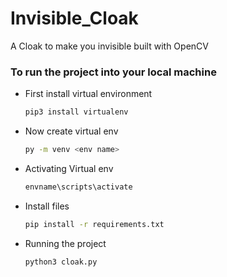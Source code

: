 # Invisible_Cloak
A Cloak to make you invisible built with OpenCV
### To run the project into your local machine
- First install virtual environment 
  ```bash
  pip3 install virtualenv
  ```
- Now create virtual env
  ```bash
  py -m venv <env name>
  ```
- Activating Virtual env
  ```bash
  envname\scripts\activate
  ```
- Install files
  ```bash
  pip install -r requirements.txt
  ```
- Running the project
  ```bash
  python3 cloak.py
  ```

